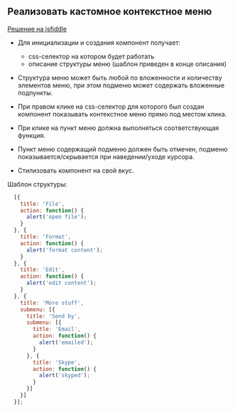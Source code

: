 ## Реализовать кастомное контекстное меню

[Решение на jsfiddle](https://jsfiddle.net/re5pawn/98kkecvt/)

* Для инициализации и создания компонент получает:
  - css-селектор на котором будет работать
  - описание структуры меню (шаблон приведен в конце описания)

* Структура меню может быть любой по вложенности и количеству элементов меню, при этом
подменю может содержать вложенные подпункты.

* При правом клике на css-селектор для которого был создан компонент показывать контекстное меню
прямо под местом клика.

* При клике на пункт меню должна выполняться соответствующая функция.

* Пункт меню содержащий подменю должен быть отмечен, подменю показывается/скрывается при наведении/уходе курсора.

* Стилизовать компонент на свой вкус.

Шаблон структуры:

```js
  [{
    title: 'File',
    action: function() {
      alert('open file');
    }
  }, {
    title: 'Format',
    action: function() {
      alert('format content');
    }
  }, {
    title: 'Edit',
    action: function() {
      alert('edit content');
    }
  }, {
    title: 'More stuff',
    submenu: [{
      title: 'Send by',
      submenu: [{
        title: 'Email',
        action: function() {
          alert('emailed');
        }
      }, {
        title: 'Skype',
        action: function() {
          alert('skyped');
        }
      }]
    }]
  }];
```
